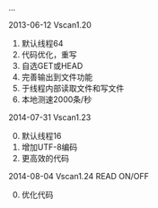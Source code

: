 ...

2013-06-12
Vscan1.20

1. 默认线程64
2. 代码优化，重写
3. 自选GET或HEAD
4. 完善输出到文件功能
5. 于线程内部读取文件和写文件
6. 本地测速2000条/秒

2014-07-31
Vscan1.23

0. 默认线程16
1. 增加UTF-8编码
2. 更高效的代码

2014-08-04
Vscan1.24 READ ON/OFF

0. 优化代码
